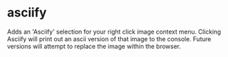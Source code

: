 # asciify

Adds an 'Asciify' selection for your right click image context menu. Clicking Asciify will print out an ascii version of that image to the console. Future versions will attempt to replace the image within the browser.
